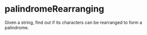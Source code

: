 <h1>palindromeRearranging
</h1>
<p>Given a string, find out if its characters can be rearranged to form a palindrome.
 </p>
